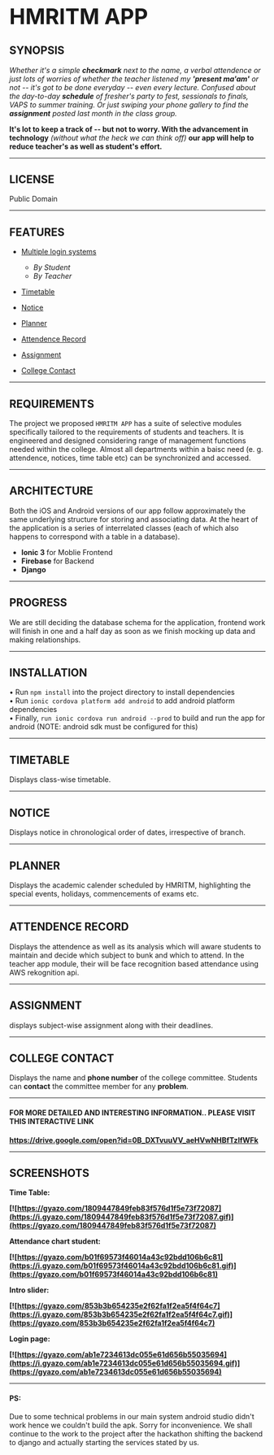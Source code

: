 __<h1>HMRITM APP</h1>__
---
__<h2>SYNOPSIS</h2>__

_Whether it's a simple __checkmark__ next to the name, a verbal attendence or just lots of worries of whether the teacher listened my __'present ma'am'__ or not -- it's got to be done everyday -- even every lecture. Confused about the day-to-day __schedule__ of fresher's party to fest, sessionals to finals, VAPS to summer training. Or just swiping your phone gallery to find the __assignment__ posted last month in the class group._

__It's lot to keep a track of -- but not to worry. With the advancement in technology__ _(without what the heck we can think off)_ __our app will help to reduce teacher's as well as student's effort.__

***
__<h2>LICENSE</H2>__
Public Domain

***

__<h2> FEATURES</h2>__

* [Multiple login systems]()

    * _By Student_
    * _By Teacher_

* [Timetable](#TIMETABLE)
* [Notice](#NOTICE)
* [Planner](#PLANNER)
* [Attendence Record](#ATTENDENCE-RECORD)
* [Assignment](#ASSIGNMENT)
* [College Contact](#COLLEGE-CONTACT)

***
__<h2>REQUIREMENTS</h2>__
The project we proposed `HMRITM APP` has a suite of selective modules specifically tailored to the requirements of students and teachers. It is engineered and designed considering range of management functions needed within the college. Almost all departments within a baisc need (e. g. attendence, notices, time table etc) can be synchronized and accessed.
*** 
__<h2>ARCHITECTURE</h2>__

Both the iOS and Android versions of our app follow approximately the same underlying structure for storing and associating data. At the heart of the application is a series of interrelated classes (each of which also happens to correspond with a table in a database).

* __Ionic 3__ for Moblie Frontend
* __Firebase__ for Backend 
* __Django__

***
__<h2>PROGRESS</h2>__
    We are still deciding the database schema for the application, frontend work will finish in one and a half day as soon as we finish mocking up data and making relationships.
***
__<h2>INSTALLATION</h2>__
• Run ```npm install``` into the project directory to install dependencies<br>
• Run ```ionic cordova platform add android``` to add android platform dependencies<br>
• Finally, ```run ionic cordova run android --prod``` to build and run the app for android (NOTE: android sdk must be configured for this)<br>
***
__<h2>TIMETABLE</h2>__
Displays class-wise timetable.

***
__<h2>NOTICE</h2>__
Displays notice in chronological order of dates, irrespective of branch. 
***
__<h2>PLANNER</h2>__
Displays the academic calender scheduled by HMRITM, highlighting the special events, holidays, commencements of exams etc. 
***
__<h2>ATTENDENCE RECORD</h2>__
Displays the attendence as well as its analysis which will aware students to maintain and decide which subject to bunk and which to attend. In the teacher app module, their will be face recognition based attendance using AWS rekognition api.
***
__<h2>ASSIGNMENT</h2>__
displays subject-wise assignment along with their deadlines.
***
__<h2>COLLEGE CONTACT</h2>__
Displays the name and __phone number__ of the college committee. Students can __contact__ the committee member for any __problem__.
***
__<h4>FOR MORE DETAILED AND INTERESTING INFORMATION.. PLEASE VISIT THIS INTERACTIVE LINK<h4>__
https://drive.google.com/open?id=0B_DXTvuuVV_aeHVwNHBfTzlfWFk
***
__<h2>SCREENSHOTS</h2>__
Time Table:

[![https://gyazo.com/1809447849feb83f576d1f5e73f72087](https://i.gyazo.com/1809447849feb83f576d1f5e73f72087.gif)](https://gyazo.com/1809447849feb83f576d1f5e73f72087)

Attendance chart student:

[![https://gyazo.com/b01f69573f46014a43c92bdd106b6c81](https://i.gyazo.com/b01f69573f46014a43c92bdd106b6c81.gif)](https://gyazo.com/b01f69573f46014a43c92bdd106b6c81)

Intro slider:

[![https://gyazo.com/853b3b654235e2f62fa1f2ea5f4f64c7](https://i.gyazo.com/853b3b654235e2f62fa1f2ea5f4f64c7.gif)](https://gyazo.com/853b3b654235e2f62fa1f2ea5f4f64c7)

Login page:

[![https://gyazo.com/ab1e7234613dc055e61d656b55035694](https://i.gyazo.com/ab1e7234613dc055e61d656b55035694.gif)](https://gyazo.com/ab1e7234613dc055e61d656b55035694)

***

__<h4>PS:</h4>__
Due to some technical problems in our main system android studio didn't work hence we couldn't build the apk. Sorry for inconvenience.
We shall continue to the work to the project after the hackathon shifting the backend to django and actually starting the services stated by us.
